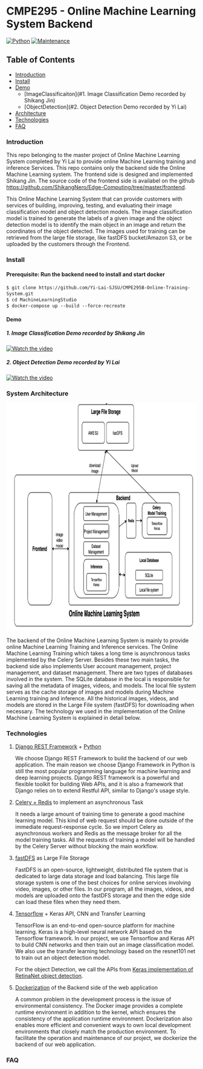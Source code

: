 # CMPE295 - Online Machine Learning System Backend

[![Python](https://img.shields.io/pypi/pyversions/tensorflow.svg?style=plastic)](https://badge.fury.io/py/tensorflow)
[![Maintenance](https://img.shields.io/badge/Maintained%3F-yes-green.svg)](https://GitHub.com/Naereen/StrapDown.js/graphs/commit-activity)

## Table of Contents
- [Introduction](#Introduction)
- [Install](#Install)
- [Demo](#Demo)
    - [ImageClassificaiton](#1. Image Classification Demo recorded by Shikang Jin)
    - [ObjectDetection](#2. Object Detection Demo recorded by Yi Lai)
- [Architecture](#System-Architecture)
- [Technologies](#Technologies)
- [FAQ](#FAQ)

### Introduction
This repo belonging to the master project of Online Machine Learning System completed by Yi Lai to provide online Machine Learning training and inference Services.
This repo contains only the backend side the Online Machine Learning system. The frontend side is designed and implemented Shikang Jin. The source code of the frontend side is availabel on the github https://github.com/ShikangNero/Edge-Computing/tree/master/frontend. 

This Online Machine Learning System that can provide customers with services of building, improving, testing, and evaluating their image classification model and object detection models. The image classification model is trained to generate the labels of a given image and the object detection model is to identify the main object in an image and return the coordinates of the object detected.  The images used for training can be retrieved from the large file storage, like fastDFS bucket/Amazon S3, or be uploaded by the customers through the Frontend.

### Install
#### Prerequisite: Run the backend need to install and start docker 
```
$ git clone https://github.com/Yi-Lai-SJSU/CMPE295B-Online-Training-System.git
$ cd MachineLearningStudio
$ docker-compose up --build --force-recreate
```

#### Demo
##### 1. Image Classification Demo recorded by Shikang Jin
[![Watch the video](https://img.youtube.com/vi/xX838IBlG2k/hqdefault.jpg)](https://youtu.be/xX838IBlG2k)

##### 2. Object Detection Demo recorded by Yi Lai
[![Watch the video](https://img.youtube.com/vi/8ZqswtNSvWg/hqdefault.jpg)](https://youtu.be/8ZqswtNSvWg)


### System Architecture
<img width="1000" height="600" src="https://github.com/Yi-Lai-SJSU/CMPE295B-Online-Training-System/blob/master/media/overall-architecure.png"/><div>

The backend of the Online Machine Learning System is mainly to provide online Machine Learning Training and Inference services. The Online Machine Learning Training which takes a long time is asynchronous tasks implemented by the Celery Server. Besides these two main tasks, the backend side also implements User account management, project management, and dataset management. There are two types of databases involved in the system.  The SQLite database in the local is responsible for saving all the metadata of images, videos, and models. The local file system serves as the cache storage of images and models during Machine Learning training and inference. All the historical images, videos, and models are stored in the Large File system (fastDFS) for downloading when necessary.  The technology we used in the implementation of the Online Machine Learning System is explained in detail below.

### Technologies

1.  [Django REST Framework](https://www.django-rest-framework.org/) + [Python](https://www.python.org/downloads/release/python-360/)

    We choose Django REST Framework to build the backend of our web application. The main reason we choose Django Framework in Python is still the most popular programming language for machine learning and deep learning projects. Django REST framework is a powerful and flexible toolkit for building Web APIs, and it is also a framework that Django relies on to extend Restful API, similar to Django's usage style.

2. [Celery + Redis](https://docs.celeryproject.org/en/stable/getting-started/brokers/redis.html) to implement an asynchronous Task

    It needs a large amount of training time to generate a good machine learning model. This kind of web request should be done outside of the immediate request-response cycle. So we import Celery as asynchronous workers and Redis as the message broker for all the model training tasks. All the requests of training a model will be handled by the Celery Server without blocking the main workflow.

3. [fastDFS](https://github.com/happyfish100/fastdfs) as Large File Storage

    FastDFS is an open-source, lightweight, distributed file system that is dedicated to large data storage and load balancing. This large file storage system is one of the best choices for online services involving video, images, or other files. In our program, all the images, videos, and models are uploaded onto the fastDFS storage and then the edge side can load these files when they need them.

4. [Tensorflow](https://www.tensorflow.org/) + Keras API, CNN and Transfer Learning

    TensorFlow is an end-to-end open-source platform for machine learning. Keras is a high-level neural network API based on the Tensorflow framework. In our project, we use Tensorflow and Keras API to build CNN networks and then train out an image classification model. We also use the transfer learning technology based on the resnet101 net to train out an object detection model. 
    
    For the object Detection, we call the APIs from [Keras implementation of RetinaNet object detection](https://github.com/fizyr/keras-retinanet).
    
5. [Dockerization](https://docs.docker.com/compose/django/) of the Backend side of the web application

    A common problem in the development process is the issue of environmental consistency. The Docker image provides a complete runtime environment in addition to the kernel, which ensures the consistency of the application runtime environment. Dockerization also enables more efficient and convenient ways to own local development environments that closely match the production environment. To facilitate the operation and maintenance of our project, we dockerize the backend of our web application.

### FAQ

